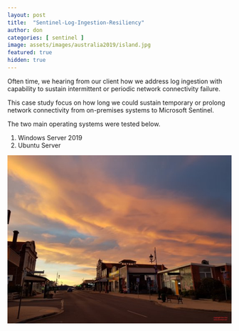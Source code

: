 ```yaml
---
layout: post
title:  "Sentinel-Log-Ingestion-Resiliency"
author: don
categories: [ sentinel ]
image: assets/images/australia2019/island.jpg
featured: true
hidden: true
---
```


Often time, we hearing from our client how we address log ingestion with capability to sustain intermittent or periodic network connectivity failure.

This case study focus on how long we could sustain temporary or prolong network connectivity from on-premises systems to Microsoft Sentinel.

The two main operating systems were tested below.

1. Windows Server 2019
2. Ubuntu Server

![walking](/assets/images/australia2019/island.jpg)

